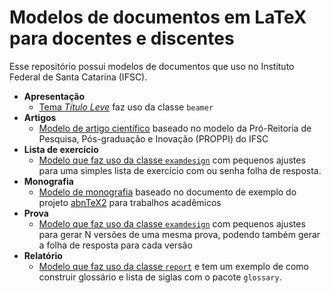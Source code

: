 # Modelos de documentos em LaTeX para docentes e discentes

Esse repositório possui modelos de documentos que uso no Instituto Federal de Santa Catarina (IFSC).



- **Apresentação**
  - [Tema *Título Leve*](apresentacao/titulo-leve) faz uso da classe `beamer`
- **Artigos**
  - [Modelo de artigo científico](artigo/modelo-ifsc-proppi) baseado no modelo da Pró-Reitoria de Pesquisa, Pós-graduação e Inovação (PROPPI) do IFSC
- **Lista de exercício**
  - [Modelo que faz uso da classe `examdesign`](lista-exercicio) com pequenos ajustes para uma simples lista de exercício com ou senha folha de resposta.
- **Monografia**
  - [Modelo de monografia](monografia) baseado no documento de exemplo do projeto [abnTeX2](https://github.com/abntex/abntex2) para trabalhos acadêmicos
- **Prova**
  - [Modelo que faz uso da classe `examdesign`](prova/prova-examdesign) com pequenos ajustes para gerar N versões de uma mesma prova, podendo também gerar a folha de resposta para cada versão
- **Relatório**
  - [Modelo que faz uso da classe `report`](relatorio/report) e tem um exemplo de como construir glossário e lista de siglas com o pacote `glossary`.

